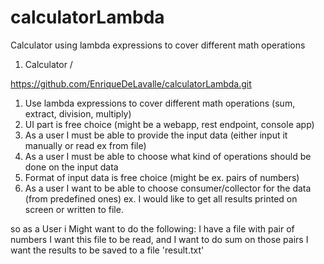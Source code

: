 # calculatorLambda
Calculator using lambda expressions to cover different math operations


1. Calculator  / 

https://github.com/EnriqueDeLavalle/calculatorLambda.git

1. Use lambda expressions to cover different math operations (sum, extract, division, multiply)
2. UI part is free choice (might be a webapp, rest endpoint, console app)
3. As a user I must be able to provide the input data (either input it manually or read ex from file)
4. As a user I must be able to choose what kind of operations should be done on the input data 
5. Format of input data is free choice (might be ex. pairs of numbers)
6. As a user I want to be able to choose consumer/collector for the data (from predefined ones) ex. I would like to get all results printed on screen or written to file. 

so as a User i Might want to do the following: 
​I have a file with pair of numbers 
	I want this file to be read, and I want to do sum on those pairs
	I want the results to be saved to a file 'result.txt'

